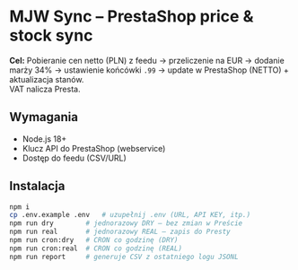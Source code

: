 # MJW Sync – PrestaShop price & stock sync

**Cel:** Pobieranie cen netto (PLN) z feedu → przeliczenie na EUR → dodanie marży 34% → ustawienie końcówki `.99` → update w PrestaShop (NETTO) + aktualizacja stanów.  
VAT nalicza Presta.

## Wymagania
- Node.js 18+
- Klucz API do PrestaShop (webservice)
- Dostęp do feedu (CSV/URL)

## Instalacja
```bash
npm i
cp .env.example .env   # uzupełnij .env (URL, API KEY, itp.)
npm run dry        # jednorazowy DRY – bez zmian w Preście
npm run real       # jednorazowy REAL – zapis do Presty
npm run cron:dry   # CRON co godzinę (DRY)
npm run cron:real  # CRON co godzinę (REAL)
npm run report     # generuje CSV z ostatniego logu JSONL
